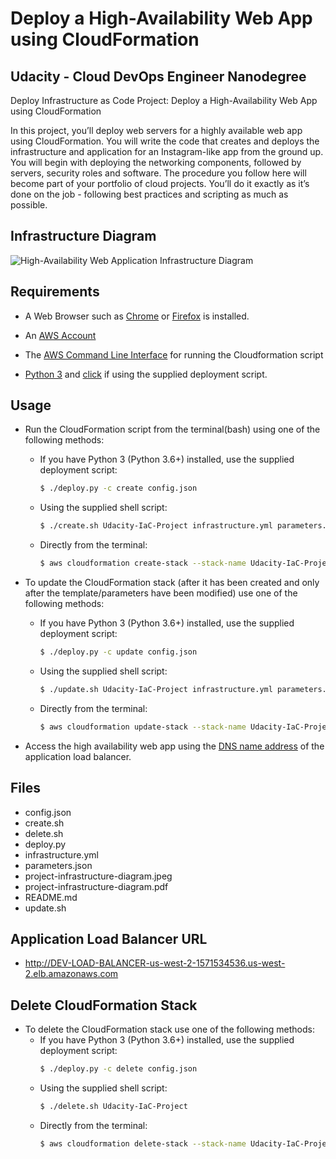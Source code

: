 Deploy a High-Availability Web App using CloudFormation
=======================================================


Udacity - Cloud DevOps Engineer Nanodegree
------------------------------------------
Deploy Infrastructure as Code Project: Deploy a High-Availability Web App using CloudFormation

In this project, you’ll deploy web servers for a highly available web app using CloudFormation. You will write the code that creates and deploys the infrastructure and application for an Instagram-like app from the ground up. You will begin with deploying the networking components, followed by servers, security roles and software. The procedure you follow here will become part of your portfolio of cloud projects. You’ll do it exactly as it’s done on the job - following best practices and scripting as much as possible.


Infrastructure Diagram
----------------------

![High-Availability Web Application Infrastructure Diagram](https://github.com/davidsimowitz/high-availability-deployment/blob/master/project-infrastructure-diagram.jpeg)


Requirements
------------

+ A Web Browser such as [Chrome](https://www.google.com/chrome/browser/) or [Firefox](https://www.mozilla.org/en-US/firefox/new/) is installed.

+ An [AWS Account](https://aws.amazon.com/)

+ The [AWS Command Line Interface](https://aws.amazon.com/cli/) for running the Cloudformation script

+ [Python 3](https://www.python.org/downloads/) and [click](https://pypi.org/project/click/) if using the supplied deployment script.


Usage
-----

+ Run the CloudFormation script from the terminal(bash) using one of the following methods:
  * If you have Python 3 (Python 3.6+) installed, use the supplied deployment script:
      ```bash
      $ ./deploy.py -c create config.json
      ```
  * Using the supplied shell script:
      ```bash
      $ ./create.sh Udacity-IaC-Project infrastructure.yml parameters.json
      ```
  * Directly from the terminal:
      ```bash
      $ aws cloudformation create-stack --stack-name Udacity-IaC-Project --template-body file://infrastructure.yml --parameters file://parameters.json --capabilities "CAPABILITY_IAM" "CAPABILITY_NAMED_IAM" --region=us-west-2
      ```

+ To update the CloudFormation stack (after it has been created and only after the template/parameters have been modified) use one of the following methods:
  * If you have Python 3 (Python 3.6+) installed, use the supplied deployment script:
      ```bash
      $ ./deploy.py -c update config.json
      ```
  * Using the supplied shell script:
      ```bash
      $ ./update.sh Udacity-IaC-Project infrastructure.yml parameters.json
      ```
  * Directly from the terminal:
      ```bash
      $ aws cloudformation update-stack --stack-name Udacity-IaC-Project --template-body file://infrastructure.yml --parameters file://parameters.json --capabilities "CAPABILITY_IAM" "CAPABILITY_NAMED_IAM" --region=us-west-2
      ```

+ Access the high availability web app using the [DNS name address](http://DEV-LOAD-BALANCER-us-west-2-1571534536.us-west-2.elb.amazonaws.com) of the application load balancer.


Files
-----

+ config.json
+ create.sh
+ delete.sh
+ deploy.py
+ infrastructure.yml
+ parameters.json
+ project-infrastructure-diagram.jpeg
+ project-infrastructure-diagram.pdf
+ README.md
+ update.sh


Application Load Balancer URL
-----------------------------

+ http://DEV-LOAD-BALANCER-us-west-2-1571534536.us-west-2.elb.amazonaws.com


Delete CloudFormation Stack
---------------------------

+ To delete the CloudFormation stack use one of the following methods:
  * If you have Python 3 (Python 3.6+) installed, use the supplied deployment script:
      ```bash
      $ ./deploy.py -c delete config.json
      ```
  * Using the supplied shell script:
      ```bash
      $ ./delete.sh Udacity-IaC-Project
      ```
  * Directly from the terminal:
      ```bash
      $ aws cloudformation delete-stack --stack-name Udacity-IaC-Project
      ```
